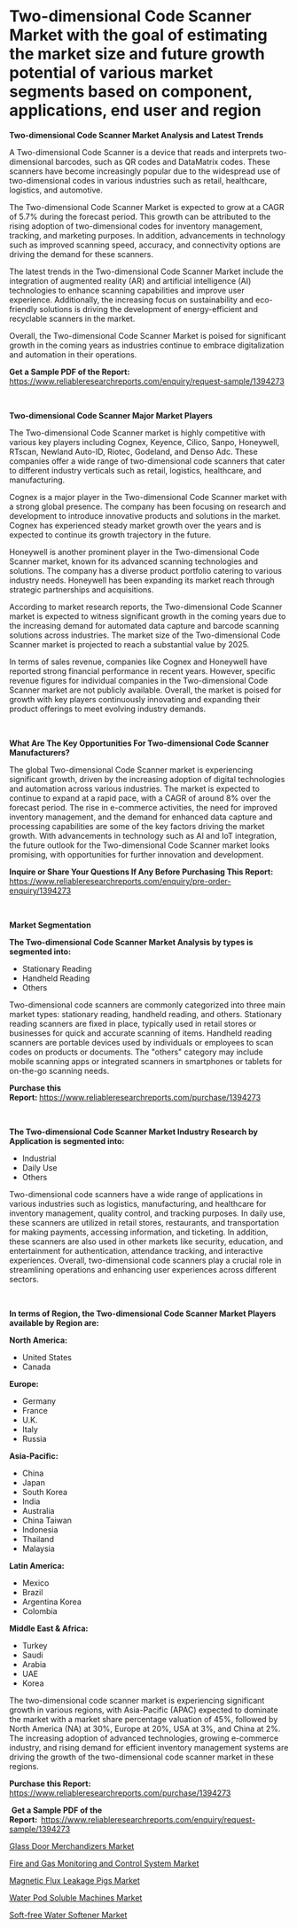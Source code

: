 <p><h1>Two-dimensional Code Scanner Market with the goal of estimating the market size and future growth potential of various market segments based on component, applications, end user and region</h1></p><p><strong>Two-dimensional Code Scanner Market Analysis and Latest Trends</strong></p>
<p><p>A Two-dimensional Code Scanner is a device that reads and interprets two-dimensional barcodes, such as QR codes and DataMatrix codes. These scanners have become increasingly popular due to the widespread use of two-dimensional codes in various industries such as retail, healthcare, logistics, and automotive.</p><p>The Two-dimensional Code Scanner Market is expected to grow at a CAGR of 5.7% during the forecast period. This growth can be attributed to the rising adoption of two-dimensional codes for inventory management, tracking, and marketing purposes. In addition, advancements in technology such as improved scanning speed, accuracy, and connectivity options are driving the demand for these scanners.</p><p>The latest trends in the Two-dimensional Code Scanner Market include the integration of augmented reality (AR) and artificial intelligence (AI) technologies to enhance scanning capabilities and improve user experience. Additionally, the increasing focus on sustainability and eco-friendly solutions is driving the development of energy-efficient and recyclable scanners in the market.</p><p>Overall, the Two-dimensional Code Scanner Market is poised for significant growth in the coming years as industries continue to embrace digitalization and automation in their operations.</p></p>
<p><strong>Get a Sample PDF of the Report:&nbsp;</strong> <a href="https://www.reliableresearchreports.com/enquiry/request-sample/1394273">https://www.reliableresearchreports.com/enquiry/request-sample/1394273</a></p>
<p>&nbsp;</p>
<p><strong>Two-dimensional Code Scanner Major Market Players</strong></p>
<p><p>The Two-dimensional Code Scanner market is highly competitive with various key players including Cognex, Keyence, Cilico, Sanpo, Honeywell, RTscan, Newland Auto-ID, Riotec, Godeland, and Denso Adc. These companies offer a wide range of two-dimensional code scanners that cater to different industry verticals such as retail, logistics, healthcare, and manufacturing.</p><p>Cognex is a major player in the Two-dimensional Code Scanner market with a strong global presence. The company has been focusing on research and development to introduce innovative products and solutions in the market. Cognex has experienced steady market growth over the years and is expected to continue its growth trajectory in the future.</p><p>Honeywell is another prominent player in the Two-dimensional Code Scanner market, known for its advanced scanning technologies and solutions. The company has a diverse product portfolio catering to various industry needs. Honeywell has been expanding its market reach through strategic partnerships and acquisitions.</p><p>According to market research reports, the Two-dimensional Code Scanner market is expected to witness significant growth in the coming years due to the increasing demand for automated data capture and barcode scanning solutions across industries. The market size of the Two-dimensional Code Scanner market is projected to reach a substantial value by 2025.</p><p>In terms of sales revenue, companies like Cognex and Honeywell have reported strong financial performance in recent years. However, specific revenue figures for individual companies in the Two-dimensional Code Scanner market are not publicly available. Overall, the market is poised for growth with key players continuously innovating and expanding their product offerings to meet evolving industry demands.</p></p>
<p>&nbsp;</p>
<p><strong>What Are The Key Opportunities For Two-dimensional Code Scanner Manufacturers?</strong></p>
<p><p>The global Two-dimensional Code Scanner market is experiencing significant growth, driven by the increasing adoption of digital technologies and automation across various industries. The market is expected to continue to expand at a rapid pace, with a CAGR of around 8% over the forecast period. The rise in e-commerce activities, the need for improved inventory management, and the demand for enhanced data capture and processing capabilities are some of the key factors driving the market growth. With advancements in technology such as AI and IoT integration, the future outlook for the Two-dimensional Code Scanner market looks promising, with opportunities for further innovation and development.</p></p>
<p><strong>Inquire or Share Your Questions If Any Before Purchasing This Report:</strong> <a href="https://www.reliableresearchreports.com/enquiry/pre-order-enquiry/1394273">https://www.reliableresearchreports.com/enquiry/pre-order-enquiry/1394273</a></p>
<p>&nbsp;</p>
<p><strong>Market Segmentation</strong></p>
<p><strong>The Two-dimensional Code Scanner Market Analysis by types is segmented into:</strong></p>
<p><ul><li>Stationary Reading</li><li>Handheld Reading</li><li>Others</li></ul></p>
<p><p>Two-dimensional code scanners are commonly categorized into three main market types: stationary reading, handheld reading, and others. Stationary reading scanners are fixed in place, typically used in retail stores or businesses for quick and accurate scanning of items. Handheld reading scanners are portable devices used by individuals or employees to scan codes on products or documents. The "others" category may include mobile scanning apps or integrated scanners in smartphones or tablets for on-the-go scanning needs.</p></p>
<p><strong>Purchase this Report:&nbsp;</strong><a href="https://www.reliableresearchreports.com/purchase/1394273">https://www.reliableresearchreports.com/purchase/1394273</a></p>
<p>&nbsp;</p>
<p><strong>The Two-dimensional Code Scanner Market Industry Research by Application is segmented into:</strong></p>
<p><ul><li>Industrial</li><li>Daily Use</li><li>Others</li></ul></p>
<p><p>Two-dimensional code scanners have a wide range of applications in various industries such as logistics, manufacturing, and healthcare for inventory management, quality control, and tracking purposes. In daily use, these scanners are utilized in retail stores, restaurants, and transportation for making payments, accessing information, and ticketing. In addition, these scanners are also used in other markets like security, education, and entertainment for authentication, attendance tracking, and interactive experiences. Overall, two-dimensional code scanners play a crucial role in streamlining operations and enhancing user experiences across different sectors.</p></p>
<p>&nbsp;</p>
<p><strong>In terms of Region, the Two-dimensional Code Scanner Market Players available by Region are:</strong></p>
<p>
    <p> <strong> North America: </strong>
        <ul>
            <li>United States</li>
            <li>Canada</li>
        </ul>
        </p> 
    <p> <strong> Europe: </strong>
        <ul>
            <li>Germany</li>
            <li>France</li>
            <li>U.K.</li>
            <li>Italy</li>
            <li>Russia</li>
        </ul>
        </p> 
    <p> <strong> Asia-Pacific: </strong>
        <ul>
            <li>China</li>
            <li>Japan</li>
            <li>South Korea</li>
            <li>India</li>
            <li>Australia</li>
            <li>China Taiwan</li>
            <li>Indonesia</li>
            <li>Thailand</li>
            <li>Malaysia</li>
        </ul>
        </p> 
    <p> <strong> Latin America: </strong>
        <ul>
            <li>Mexico</li>
            <li>Brazil</li>
            <li>Argentina Korea</li>
            <li>Colombia</li>
        </ul>
        </p> 
    <p> <strong> Middle East & Africa: </strong>
        <ul>
            <li>Turkey</li>
            <li>Saudi</li>
            <li>Arabia</li>
            <li>UAE</li>
            <li>Korea</li>
        </ul>
    </p>
    </p>
<p><p>The two-dimensional code scanner market is experiencing significant growth in various regions, with Asia-Pacific (APAC) expected to dominate the market with a market share percentage valuation of 45%, followed by North America (NA) at 30%, Europe at 20%, USA at 3%, and China at 2%. The increasing adoption of advanced technologies, growing e-commerce industry, and rising demand for efficient inventory management systems are driving the growth of the two-dimensional code scanner market in these regions.</p></p>
<p><strong>Purchase this Report: </strong><a href="https://www.reliableresearchreports.com/purchase/1394273">https://www.reliableresearchreports.com/purchase/1394273</a></p>
<p>&nbsp;<strong>Get a Sample PDF of the Report:&nbsp;&nbsp;</strong><a href="https://www.reliableresearchreports.com/enquiry/request-sample/1394273">https://www.reliableresearchreports.com/enquiry/request-sample/1394273</a></p>
<p><strong></strong></p>
<p><p><a href="https://medium.com/p/40c9b3a6ad3a/edit">Glass Door Merchandizers Market</a></p><p><a href="https://medium.com/@larryschmidt42/fire-and-gas-monitoring-and-control-system-market-size-reveals-the-best-marketing-channels-in-26de00b7982b">Fire and Gas Monitoring and Control System Market</a></p><p><a href="https://medium.com/@larryschmidt42/magnetic-flux-leakage-pigs-market-analysis-its-cagr-market-segmentation-and-global-industry-e5073479c625">Magnetic Flux Leakage Pigs Market</a></p><p><a href="https://medium.com/@larryschmidt42/water-pod-soluble-machines-market-insights-into-market-cagr-market-trends-and-growth-strategies-d8ff096c3088">Water Pod Soluble Machines Market</a></p><p><a href="https://medium.com/@larryschmidt42/soft-free-water-softener-market-size-and-market-trends-complete-industry-overview-2024-to-2031-6bbef0332c11">Soft-free Water Softener Market</a></p></p>